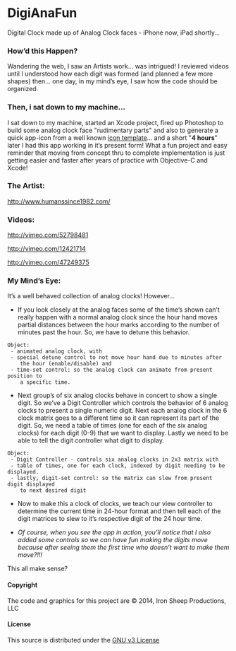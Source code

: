 # DigiAnaFun

Digital Clock made up of Analog Clock faces - iPhone now, iPad
shortly...

### How’d this Happen?

Wandering the web, I saw an Artists work… was intrigued! I reviewed
videos until I understood how each digit was formed (and planned a few
more shapes) then… one day, in my mind’s eye, I saw how the code should
be organized.

### Then, i sat down to my machine...

I sat down to my machine, started an Xcode project, fired up Photoshop
to build some analog clock face "rudimentary parts" and also to generate
a quick app-icon from a well known [icon template][]… and a short "**4
hours**" later I had this app working in it’s present form! What a fun
project and easy reminder that moving from concept thru to complete
implementation is just getting easier and faster after years of practice
with Objective-C and Xcode!

### The Artist:

<http://www.humanssince1982.com/>

### Videos:

<http://vimeo.com/52798481>

<http://vimeo.com/12421714>

<http://vimeo.com/47249375>

### My Mind’s Eye:

It’s a well behaved collection of analog clocks! However...

-   If you look closely at the analog faces some of the time’s shown
    can’t really happen with a normal analog clock since the hour hand
    moves partial distances between the hour marks according to the
    number of minutes past the hour. So, we have to detune this
    behavior.

<!-- -->

    Object: 
     - animated analog clock, with 
     - special detune control to not move hour hand due to minutes after
        the hour (enable/disable) and
     - time-set control: so the analog clock can animate from present position to 
        a specific time.

-   Next group’s of six analog clocks behave in concert to show a single
    digit. So we’ve a Digit Controller which controls the behavior of 6
    analog clocks to present a single numeric digit. Next each analog
    clock in the 6 clock matrix goes to a different time so it can
    represent its part of the digit. So, we need a table of times (one
    for each of the six analog clocks) for each digit (0-9) that we want
    to display. Lastly we need to be able to tell the digit controller
    what digit to display.

<!-- -->

    Object: 
     - Digit Controller - controls six analog clocks in 2x3 matrix with
     - table of times, one for each clock, indexed by digit needing to be displayed.
     - lastly, digit-set control: so the matrix can slew from present digit displayed 
        to next desired digit

-   Now to make this a clock of clocks, we teach our view controller to
    determine the current time in 24-hour format and then tell each of
    the digit matrices to slew to it’s respective digit of the 24 hour
    time.

-   *Of course, when you see the app in action, you’ll notice that I
    also added some controls so we can have fun making the digits move
    because after seeing them the first time who doesn’t want to make
    them move?!!!*

This all make sense?

#### Copyright

The code and graphics for this project are © 2014, Iron Sheep
Productions, LLC

#### License

This source is distributed under the [GNU v3 License][]

  [icon template]: http://appicontemplate.com/
  [GNU v3 License]: https://github.com/ironsheep/DigiAnaFun/blob/master/LICENSE
